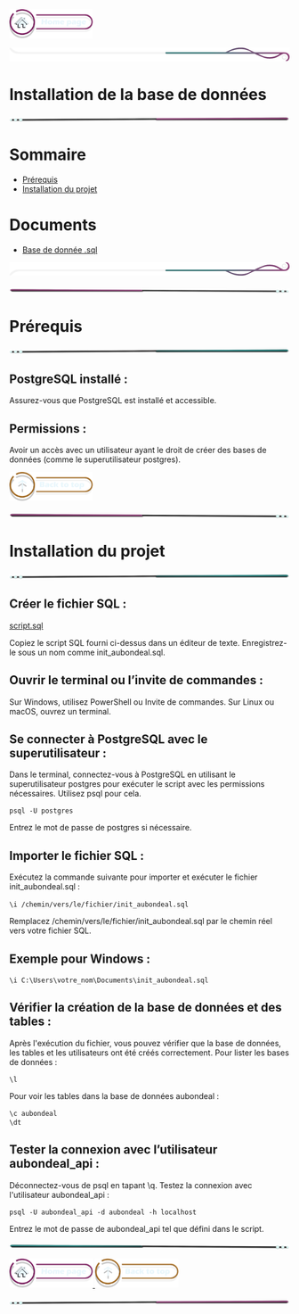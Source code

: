  <a href="../README.md">
  <img src="../assets/button/home_page.png" alt="Home page" style="width: 150px; height: auto;">
</a>

![border](../assets/line/border_r.png)

# Installation de la base de données

![border](../assets/line/line_pink_point_r.png)

# Sommaire

- [Prérequis](#prérequis)
- [Installation du projet](#installation-du-projet)

# Documents

- [Base de donnée .sql](../BDD/init_aubondeal.sql)

![border](../assets/line/border_b.png)

![border](../assets/line/line_pink_point_l.png)

# Prérequis

![border](../assets/line/line_teal_point_r.png)

## PostgreSQL installé :

Assurez-vous que PostgreSQL est installé et accessible.

## Permissions :

Avoir un accès avec un utilisateur ayant le droit de créer des bases de données (comme le superutilisateur postgres).

<a href="#sommaire">
  <img src="../assets/button/back_to_top.png" alt="Back to top" style="width: 150px; height: auto;">
</a>

![border](../assets/line/line_pink_point_l.png)

# Installation du projet

![border](../assets/line/line_teal_point_r.png)

## Créer le fichier SQL :

[script.sql](../BDD/init_aubondeal.sql)

Copiez le script SQL fourni ci-dessus dans un éditeur de texte.
Enregistrez-le sous un nom comme init_aubondeal.sql.

## Ouvrir le terminal ou l’invite de commandes :

Sur Windows, utilisez PowerShell ou Invite de commandes.
Sur Linux ou macOS, ouvrez un terminal.

## Se connecter à PostgreSQL avec le superutilisateur :

Dans le terminal, connectez-vous à PostgreSQL en utilisant le superutilisateur postgres pour exécuter le script avec les permissions nécessaires. Utilisez psql pour cela.

```
psql -U postgres
```

Entrez le mot de passe de postgres si nécessaire.

## Importer le fichier SQL :

Exécutez la commande suivante pour importer et exécuter le fichier init_aubondeal.sql :

`\i /chemin/vers/le/fichier/init_aubondeal.sql`

Remplacez /chemin/vers/le/fichier/init_aubondeal.sql par le chemin réel vers votre fichier SQL.

## Exemple pour Windows :

```
\i C:\Users\votre_nom\Documents\init_aubondeal.sql
```

## Vérifier la création de la base de données et des tables :

Après l'exécution du fichier, vous pouvez vérifier que la base de données, les tables et les utilisateurs ont été créés correctement.
Pour lister les bases de données :

```
\l
```

Pour voir les tables dans la base de données aubondeal :

```
\c aubondeal
\dt
```

## Tester la connexion avec l’utilisateur aubondeal_api :

Déconnectez-vous de psql en tapant \q.
Testez la connexion avec l'utilisateur aubondeal_api :

```
psql -U aubondeal_api -d aubondeal -h localhost
```

Entrez le mot de passe de aubondeal_api tel que défini dans le script.

![border](../assets/line/line_teal_point_l.png)

<a href="../README.md">
  <img src="../assets/button/home_page.png" alt="Home page" style="width: 150px; height: auto;">
</a>
<a href="#sommaire">
  <img src="../assets/button/back_to_top.png" alt="Back to top" style="width: 150px; height: auto;">
</a>

![border](../assets/line/line_pink_point_r.png)
